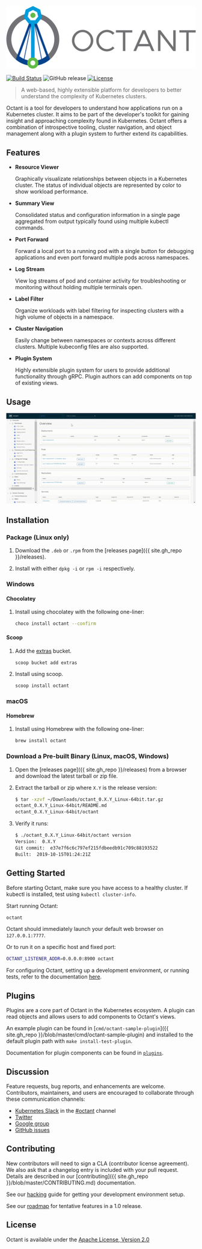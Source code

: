 ![Logo][octant-logo]

[![Build Status](https://cloud.drone.io/api/badges/vmware-tanzu/octant/status.svg)](https://cloud.drone.io/vmware-tanzu/octant)
![GitHub release](https://img.shields.io/github/release/vmware-tanzu/octant.svg)
[![License](https://img.shields.io/badge/License-Apache%202.0-blue.svg)](https://opensource.org/licenses/Apache-2.0)

> A web-based, highly extensible platform for developers to better understand the complexity of Kubernetes clusters.

Octant is a tool for developers to understand how applications run on a Kubernetes cluster. It aims to be part of the developer's toolkit for gaining insight and approaching complexity found in Kubernetes. Octant offers a combination of introspective tooling, cluster navigation, and object management along with a plugin system to further extend its capabilities.

## Features

* **Resource Viewer**

    Graphically visualizate relationships between objects in a Kubernetes cluster. The status of individual objects are represented by color to show workload performance.

* **Summary View**

    Consolidated status and configuration information in a single page aggregated from output typically found using multiple kubectl commands.

* **Port Forward**

    Forward a local port to a running pod with a single button for debugging applications and even port forward multiple pods across namespaces.

* **Log Stream**

    View log streams of pod and container activity for troubleshooting or monitoring without holding multiple terminals open.

* **Label Filter**

    Organize workloads with label filtering for inspecting clusters with a high volume of objects in a namespace.

* **Cluster Navigation**

   Easily change between namespaces or contexts across different clusters. Multiple kubeconfig files are also supported.

* **Plugin System**

   Highly extensible plugin system for users to provide additional functionality through gRPC. Plugin authors can add components on top of existing views.

## Usage

![Octant demo](octant-demo.gif)

## Installation

### Package (Linux only)

1. Download the `.deb` or `.rpm` from the [releases page]({{ site.gh_repo }}/releases).

2. Install with either `dpkg -i` or `rpm -i` respectively.

### Windows

#### Chocolatey

1. Install using chocolatey with the following one-liner:

    ```sh
    choco install octant --confirm
    ```

#### Scoop

1. Add the [extras](https://github.com/lukesampson/scoop-extras) bucket.

    ```sh
    scoop bucket add extras
    ```

2. Install using scoop.

    ```sh
    scoop install octant
    ```

### macOS

#### Homebrew

1. Install using Homebrew with the following one-liner:

    ```sh
    brew install octant
    ```

### Download a Pre-built Binary (Linux, macOS, Windows)

1. Open the [releases page]({{ site.gh_repo }}/releases) from a browser and download the latest tarball or zip file.

2. Extract the tarball or zip where `X.Y` is the release version:

    ```sh
    $ tar -xzvf ~/Downloads/octant_0.X.Y_Linux-64bit.tar.gz
    octant_0.X.Y_Linux-64bit/README.md
    octant_0.X.Y_Linux-64bit/octant
    ```

3. Verify it runs:

    ```sh
    $ ./octant_0.X.Y_Linux-64bit/octant version
    Version:  0.X.Y
    Git commit:  e37e7f6c6c797ef215fdbeedb91c709c88193522
    Built:  2019-10-15T01:24:21Z
    ```

## Getting Started

Before starting Octant, make sure you have access to a healthy cluster. If kubectl is installed, test using `kubectl cluster-info`.

Start running Octant:

```sh
octant
```

Octant should immediately launch your default web browser on `127.0.0.1:7777`.

Or to run it on a specific host and fixed port:

```sh
OCTANT_LISTENER_ADDR=0.0.0.0:8900 octant
```

For configuring Octant, setting up a development environment, or running tests, refer to the documentation [here](getting-started).

## Plugins

Plugins are a core part of Octant in the Kubernetes ecosystem. A plugin can read objects and allows users to add components to Octant's views.

An example plugin can be found in [`cmd/octant-sample-plugin`]({{ site.gh_repo }}/blob/master/cmd/octant-sample-plugin) and installed to the default plugin path with `make install-test-plugin`.

Documentation for plugin components can be found in [`plugins`](plugins).

## Discussion

Feature requests, bug reports, and enhancements are welcome. Contributors, maintainers, and users are encouraged to collaborate through these communication channels:

* [Kubernetes Slack](http://slack.k8s.io/) in the [#octant](https://kubernetes.slack.com/app_redirect?channel=CM37M9FCG) channel
* [Twitter](https://twitter.com/projectoctant)
* [Google group](https://groups.google.com/forum/#!forum/project-octant/)
* [GitHub issues](https://github.com/vmware-tanzu/octant/issues)

## Contributing

New contributors will need to sign a CLA (contributor license agreement). We also ask that a changelog entry is included with your pull request. Details are described in our [contributing]({{ site.gh_repo }}/blob/master/CONTRIBUTING.md) documentation.

See our [hacking](hacking.md) guide for getting your development environment setup.

See our [roadmap](roadmap.md) for tentative features in a 1.0 release.

## License

Octant is available under the [Apache License, Version 2.0](LICENSE)

[octant-logo]: octant-logo.png

